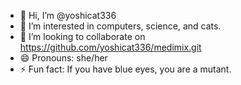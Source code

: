 - 👋 Hi, I’m @yoshicat336
- 👀 I’m interested in computers, science, and cats.
- 💞️ I’m looking to collaborate on https://github.com/yoshicat336/medimix.git
- 😄 Pronouns: she/her
- ⚡ Fun fact: If you have blue eyes, you are a mutant.
